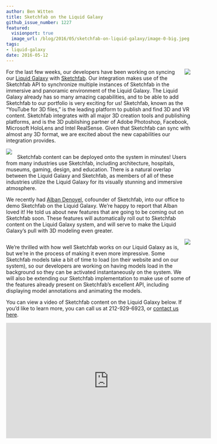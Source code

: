 ```yaml
---
author: Ben Witten
title: Sketchfab on the Liquid Galaxy
github_issue_number: 1227
featured:
  visionport: true
  image_url: /blog/2016/05/sketchfab-on-liquid-galaxy/image-0-big.jpeg
tags:
- liquid-galaxy
date: 2016-05-12
---
```




<div class="separator" style="clear: both; text-align: center;"><a href="/blog/2016/05/sketchfab-on-liquid-galaxy/image-0-big.jpeg" imageanchor="1" style="clear: right; float: right; margin-bottom: 1em; margin-left: 1em;"><img border="0" src="/blog/2016/05/sketchfab-on-liquid-galaxy/image-0.jpeg"/></a></div>

For the last few weeks, our developers have been working on syncing our [Liquid Galaxy](https://liquidgalaxy.endpoint.com/) with [Sketchfab](https://sketchfab.com/). Our integration makes use of the Sketchfab API to synchronize multiple instances of Sketchfab in the immersive and panoramic environment of the Liquid Galaxy. The Liquid Galaxy already has so  many amazing capabilities, and to be able to add Sketchfab to our portfolio is very exciting for us! Sketchfab, known as the “YouTube for 3D files,” is the leading platform to publish and find 3D and VR content. Sketchfab integrates with all major 3D creation tools and publishing platforms, and is the 3D publishing partner of Adobe Photoshop, Facebook, Microsoft HoloLens and Intel RealSense. Given that Sketchfab can sync with almost any 3D format, we are excited about the new capabilities our integration provides.

<div class="separator" style="clear: both; text-align: center;"><a href="/blog/2016/05/sketchfab-on-liquid-galaxy/image-1-big.jpeg" imageanchor="1" style="clear: left; float: left; margin-bottom: 1em; margin-right: 1em;"><img border="0" src="/blog/2016/05/sketchfab-on-liquid-galaxy/image-1.jpeg"/></a></div>

Sketchfab content can be deployed onto the system in minutes! Users from many industries use Sketchfab, including architecture, hospitals, museums, gaming, design, and education. There is a natural overlap between the Liquid Galaxy and Sketchfab, as members of all of these industries utilize the Liquid Galaxy for its visually stunning and immersive atmosphere. 

We recently had [Alban Denoyel](https://twitter.com/albn), cofounder of Sketchfab, into our office to demo Sketchfab on the Liquid Galaxy. We’re happy to report that Alban loved it! He told us about new features that are going to be coming out on Sketchfab soon. These features will automatically roll out to Sketchfab content on the Liquid Galaxy system, and will serve to make the Liquid Galaxy’s pull with 3D modeling even greater.

<div class="separator" style="clear: both; text-align: center;"><a href="/blog/2016/05/sketchfab-on-liquid-galaxy/image-2-big.jpeg" imageanchor="1" style="clear: right; float: right; margin-bottom: 1em; margin-left: 1em;"><img border="0" src="/blog/2016/05/sketchfab-on-liquid-galaxy/image-2.jpeg"/></a></div>

We’re thrilled with how well Sketchfab works on our Liquid Galaxy as is, but we’re in the process of making it even more impressive. Some Sketchfab models take a bit of time to load (on their website and on our system), so our developers are working on having models load in the background so they can be activated instantaneously on the system. We will also be extending our Sketchfab implementation to make use of some of the features already present on Sketchfab’s excellent API, including displaying model annotations and animating the models. 

You can view a video of Sketchfab content on the Liquid Galaxy below. If you’d like to learn more, you can call us at 212-929-6923, or [contact us here](https://liquidgalaxy.endpoint.com/#contact).

<iframe allowfullscreen="" frameborder="0" height="315" src="https://www.youtube.com/embed/n43cpZ_16zU" width="560"></iframe>


